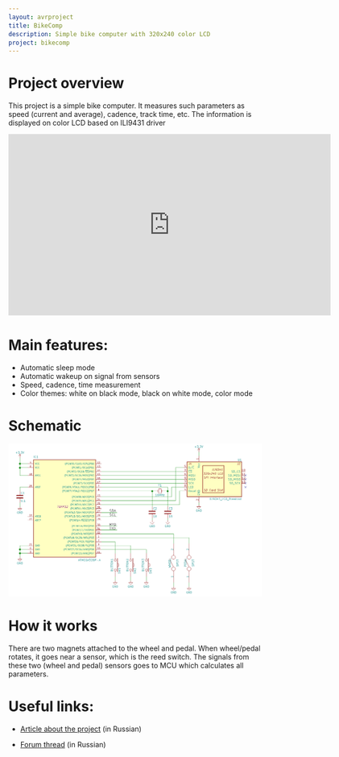 ```yaml
---
layout: avrproject
title: BikeComp
description: Simple bike computer with 320x240 color LCD
project: bikecomp
---
```


# Project overview

This project is a simple bike computer. It measures such parameters as speed (current and average), cadence, track time, etc. The information is displayed on color LCD based on ILI9431 driver

<iframe width="640" height="360" src="https://www.youtube.com/embed/masuh6hbeew" style="border: 0;" allowfullscreen></iframe>

# Main features:

* Automatic sleep mode
* Automatic wakeup on signal from sensors
* Speed, cadence, time measurement
* Color themes: white on black mode, black on white mode, color mode

# Schematic

![Schematic](https://raw.githubusercontent.com/WiseLord/bikecomp/master/files/bikecomp_sch.png)

# How it works

There are two magnets attached to the wheel and pedal. When wheel/pedal rotates, it goes near a sensor, which is the reed switch. The signals from these two (wheel and pedal) sensors goes to MCU which calculates all parameters.


# Useful links:

* [Article about the project](http://radiokot.ru/circuit/digital/measure/153) (in Russian)

* [Forum thread](http://radiokot.ru/forum/viewtopic.php?t=146831) (in Russian)
